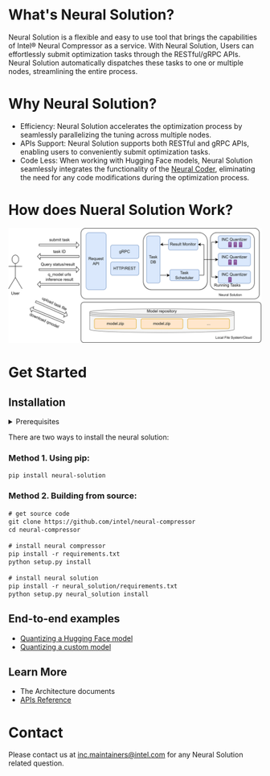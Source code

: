# What's Neural Solution?

Neural Solution is a flexible and easy to use tool that brings the capabilities of Intel® Neural Compressor as a service. With Neural Solution, Users can effortlessly submit optimization tasks through the RESTful/gRPC APIs. Neural Solution automatically dispatches these tasks to one or multiple nodes, streamlining the entire process.

# Why Neural Solution?

- Efficiency: Neural Solution accelerates the optimization process by seamlessly parallelizing the tuning across multiple nodes.
- APIs Support: Neural Solution supports both RESTful and gRPC APIs, enabling users to conveniently submit optimization tasks.
- Code Less: When working with Hugging Face models, Neural Solution seamlessly integrates the functionality of the [Neural Coder](https://github.com/intel/neural-compressor/tree/master/neural_coder), eliminating the need for any code modifications during the optimization process.

# How does Nueral Solution Work?
![NS-OaaS-Intro](./docs/source/imgs/NS-OaaS-Intro.png)

# Get Started
## Installation
<details>
  <summary>Prerequisites</summary>

- Install [Anaconda](https://docs.anaconda.com/free/anaconda/install/)
- Install [Open MPI](https://www.open-mpi.org/faq/?category=building#easy-build)
- Python 3.8 or later
</details>

There are two ways to install the neural solution:
### Method 1. Using pip:
```
pip install neural-solution
```

### Method 2. Building from source:
```shell
# get source code
git clone https://github.com/intel/neural-compressor
cd neural-compressor

# install neural compressor
pip install -r requirements.txt
python setup.py install

# install neural solution
pip install -r neural_solution/requirements.txt
python setup.py neural_solution install
```

## End-to-end examples
- [Quantizing a Hugging Face model](./examples/hf_models/README.md)
- [Quantizing a custom model](./examples/custom_models_optimized/tf_example1/README.md)
## Learn More
<!-- TODO more docs(Install details, API and so on...) -->

- The Architecture documents
- [APIs Reference](./docs/source/description_api.md)

# Contact

Please contact us at [inc.maintainers@intel.com](mailto:inc.maintainers@intel.com) for any Neural Solution related question.


